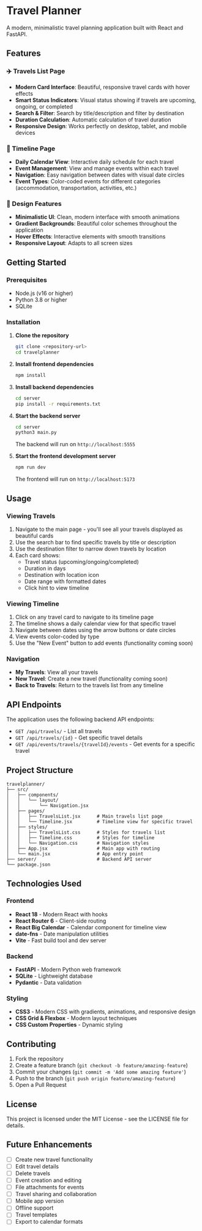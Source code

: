 # Travel Planner

A modern, minimalistic travel planning application built with React and FastAPI.

## Features

### ✈️ Travels List Page
- **Modern Card Interface**: Beautiful, responsive travel cards with hover effects
- **Smart Status Indicators**: Visual status showing if travels are upcoming, ongoing, or completed
- **Search & Filter**: Search by title/description and filter by destination
- **Duration Calculation**: Automatic calculation of travel duration
- **Responsive Design**: Works perfectly on desktop, tablet, and mobile devices

### 📅 Timeline Page
- **Daily Calendar View**: Interactive daily schedule for each travel
- **Event Management**: View and manage events within each travel
- **Navigation**: Easy navigation between dates with visual date circles
- **Event Types**: Color-coded events for different categories (accommodation, transportation, activities, etc.)

### 🎨 Design Features
- **Minimalistic UI**: Clean, modern interface with smooth animations
- **Gradient Backgrounds**: Beautiful color schemes throughout the application
- **Hover Effects**: Interactive elements with smooth transitions
- **Responsive Layout**: Adapts to all screen sizes

## Getting Started

### Prerequisites
- Node.js (v16 or higher)
- Python 3.8 or higher
- SQLite

### Installation

1. **Clone the repository**
   ```bash
   git clone <repository-url>
   cd travelplanner
   ```

2. **Install frontend dependencies**
   ```bash
   npm install
   ```

3. **Install backend dependencies**
   ```bash
   cd server
   pip install -r requirements.txt
   ```

4. **Start the backend server**
   ```bash
   cd server
   python3 main.py
   ```
   The backend will run on `http://localhost:5555`

5. **Start the frontend development server**
   ```bash
   npm run dev
   ```
   The frontend will run on `http://localhost:5173`

## Usage

### Viewing Travels
1. Navigate to the main page - you'll see all your travels displayed as beautiful cards
2. Use the search bar to find specific travels by title or description
3. Use the destination filter to narrow down travels by location
4. Each card shows:
   - Travel status (upcoming/ongoing/completed)
   - Duration in days
   - Destination with location icon
   - Date range with formatted dates
   - Click hint to view timeline

### Viewing Timeline
1. Click on any travel card to navigate to its timeline page
2. The timeline shows a daily calendar view for that specific travel
3. Navigate between dates using the arrow buttons or date circles
4. View events color-coded by type
5. Use the "New Event" button to add events (functionality coming soon)

### Navigation
- **My Travels**: View all your travels
- **New Travel**: Create a new travel (functionality coming soon)
- **Back to Travels**: Return to the travels list from any timeline

## API Endpoints

The application uses the following backend API endpoints:

- `GET /api/travels/` - List all travels
- `GET /api/travels/{id}` - Get specific travel details
- `GET /api/events/travels/{travelId}/events` - Get events for a specific travel

## Project Structure

```
travelplanner/
├── src/
│   ├── components/
│   │   └── layout/
│   │       └── Navigation.jsx
│   ├── pages/
│   │   ├── TravelsList.jsx      # Main travels list page
│   │   └── Timeline.jsx         # Timeline view for specific travel
│   ├── styles/
│   │   ├── TravelsList.css      # Styles for travels list
│   │   ├── Timeline.css         # Styles for timeline
│   │   └── Navigation.css       # Navigation styles
│   ├── App.jsx                  # Main app with routing
│   └── main.jsx                 # App entry point
├── server/                      # Backend API server
└── package.json
```

## Technologies Used

### Frontend
- **React 18** - Modern React with hooks
- **React Router 6** - Client-side routing
- **React Big Calendar** - Calendar component for timeline view
- **date-fns** - Date manipulation utilities
- **Vite** - Fast build tool and dev server

### Backend
- **FastAPI** - Modern Python web framework
- **SQLite** - Lightweight database
- **Pydantic** - Data validation

### Styling
- **CSS3** - Modern CSS with gradients, animations, and responsive design
- **CSS Grid & Flexbox** - Modern layout techniques
- **CSS Custom Properties** - Dynamic styling

## Contributing

1. Fork the repository
2. Create a feature branch (`git checkout -b feature/amazing-feature`)
3. Commit your changes (`git commit -m 'Add some amazing feature'`)
4. Push to the branch (`git push origin feature/amazing-feature`)
5. Open a Pull Request

## License

This project is licensed under the MIT License - see the LICENSE file for details.

## Future Enhancements

- [ ] Create new travel functionality
- [ ] Edit travel details
- [ ] Delete travels
- [ ] Event creation and editing
- [ ] File attachments for events
- [ ] Travel sharing and collaboration
- [ ] Mobile app version
- [ ] Offline support
- [ ] Travel templates
- [ ] Export to calendar formats